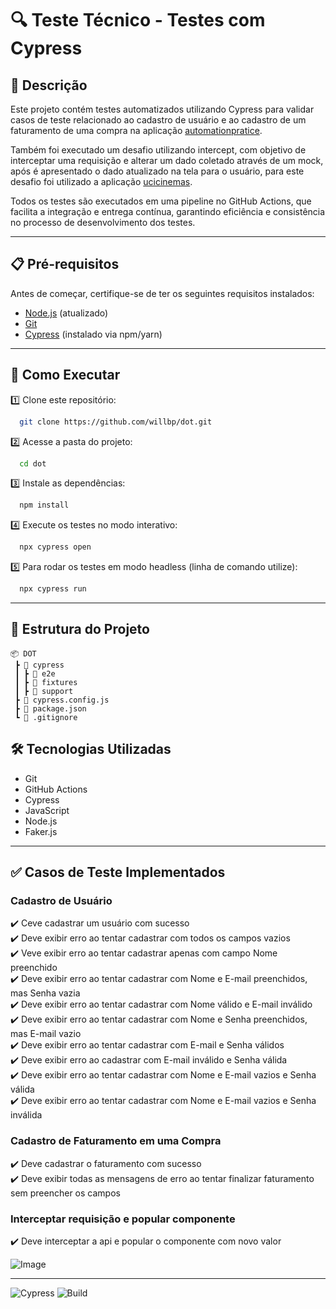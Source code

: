 # 🔍 Teste Técnico - Testes com Cypress

## 📖 Descrição  
Este projeto contém testes automatizados utilizando Cypress para validar casos de teste relacionado ao cadastro de usuário e ao cadastro de um faturamento de uma compra na aplicação [automationpratice](https://automationpratice.com.br/).

Também foi executado um desafio utilizando intercept, com objetivo de interceptar uma requisição e alterar um dado coletado através de um mock, após é apresentado o dado atualizado na tela para o usuário, para este desafio foi utilizado a aplicação [ucicinemas](https://www.ucicinemas.com.br/).

Todos os testes são executados em uma pipeline no GitHub Actions, que facilita a integração e entrega contínua, garantindo eficiência e consistência no processo de desenvolvimento dos testes.

---

## 📋 Pré-requisitos  
Antes de começar, certifique-se de ter os seguintes requisitos instalados:  
- [Node.js](https://nodejs.org/) (atualizado)  
- [Git](https://git-scm.com/)  
- [Cypress](https://www.cypress.io/) (instalado via npm/yarn)  

---

## 🚀 Como Executar  

1️⃣ Clone este repositório:  
```bash
  git clone https://github.com/willbp/dot.git
```

2️⃣ Acesse a pasta do projeto:  
```bash
  cd dot
```

3️⃣ Instale as dependências:  
```bash
  npm install
```

4️⃣ Execute os testes no modo interativo:  
```bash
  npx cypress open
```

5️⃣ Para rodar os testes em modo headless (linha de comando utilize):  
```bash
  npx cypress run
```

---

## 📂 Estrutura do Projeto  

```
📦 DOT  
 ┣ 📂 cypress  
 ┃ ┣ 📂 e2e
 ┃ ┣ 📂 fixtures
 ┃ ┣ 📂 support
 ┣ 📜 cypress.config.js  
 ┣ 📜 package.json  
 ┗ 📜 .gitignore
```

## 🛠️ Tecnologias Utilizadas  
- Git
- GitHub Actions
- Cypress  
- JavaScript  
- Node.js  
- Faker.js 

---

## ✅ Casos de Teste Implementados  
### Cadastro de Usuário  
✔️ Ceve cadastrar um usuário com sucesso  
✔️ Deve exibir erro ao tentar cadastrar com todos os campos vazios  
✔️ Veve exibir erro ao tentar cadastrar apenas com campo Nome preenchido  
✔️ Deve exibir erro ao tentar cadastrar com Nome e E-mail preenchidos, mas Senha vazia  
✔️ Deve exibir erro ao tentar cadastrar com Nome válido e E-mail inválido  
✔️ Deve exibir erro ao tentar cadastrar com Nome e Senha preenchidos, mas E-mail vazio  
✔️ Deve exibir erro ao tentar cadastrar com E-mail e Senha válidos  
✔️ Deve exibir erro ao cadastrar com E-mail inválido e Senha válida  
✔️ Deve exibir erro ao tentar cadastrar com Nome e E-mail vazios e Senha válida  
✔️ Deve exibir erro ao tentar cadastrar com Nome e E-mail vazios e Senha inválida  

### Cadastro de Faturamento em uma Compra  
✔️ Deve cadastrar o faturamento com sucesso   
✔️ Deve exibir todas as mensagens de erro ao tentar finalizar faturamento sem preencher os campos

### Interceptar requisição e popular componente
✔️ Deve interceptar a api e popular o componente com novo valor

<p align="center">
  
![Image](https://github.com/user-attachments/assets/600ac4c0-b3ef-446b-9ef9-bd617806c5e5)

</p>

---

![Cypress](https://img.shields.io/badge/Cypress-14.2.0-brightgreen) ![Build](https://img.shields.io/badge/build-passing-green)

